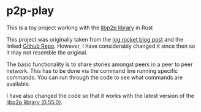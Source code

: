 # p2p-play
This is a toy project working with the [libp2p library](https://github.com/libp2p/rust-libp2p) in Rust

This project was originally taken from the [log rocket blog post](https://blog.logrocket.com/libp2p-tutorial-build-a-peer-to-peer-app-in-rust/) and the linked [Github Repo](https://github.com/zupzup/rust-peer-to-peer-example).  However, I have considerably changed it since then so it may not resemble the original.

The basic functionality is to share stories amongst peers in a peer to peer network.  This has to be done via the command line running specific commands.  You can run through the code to see what commands are available.

I have also changed the code so that it works with the latest version of the [libp2p library (0.55.0)](https://github.com/libp2p/rust-libp2p/releases/tag/v0.56.0).



